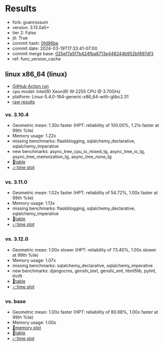# Results

- fork: gvanrossum
- version: 3.13.0a5+
- tier 2: False
- jit: True
- commit hash: [0fd96be](https://github.com/gvanrossum/cpython/commit/0fd96be)
- commit date: 2024-03-19T17:33:41-07:00
- commit merge base: [025ef7a5f7b424fba8713e448244b952bf897df3](https://github.com/gvanrossum/cpython/commit/025ef7a5f7b424fba8713e448244b952bf897df3)
- ref: func_version_cache

## linux x86_64 (linux)

- [GitHub Action run](https://github.com/faster-cpython/benchmarking/actions/runs/8351032410)
- cpu model: Intel(R) Xeon(R) W-2255 CPU @ 3.70GHz
- platform: Linux-5.4.0-164-generic-x86_64-with-glibc2.31
- [raw results](bm-20240319-linux-x86_64-gvanrossum-func_version_cache-3.13.0a5%2B-0fd96be.json)

### vs. 3.10.4

- Geometric mean: 1.30x faster (HPT: reliability of 100.00%, 1.21x faster at 99th %ile)
- Memory usage: 1.22x
- missing benchmarks: flaskblogging, sqlalchemy_declarative, sqlalchemy_imperative
- new benchmarks: async_tree_cpu_io_mixed_tg, async_tree_io_tg, async_tree_memoization_tg, async_tree_none_tg
- [📄table](bm-20240319-linux-x86_64-gvanrossum-func_version_cache-3.13.0a5%2B-0fd96be-vs-3.10.4.md)
- [📈time plot](bm-20240319-linux-x86_64-gvanrossum-func_version_cache-3.13.0a5%2B-0fd96be-vs-3.10.4.png)

### vs. 3.11.0

- Geometric mean: 1.02x faster (HPT: reliability of 54.72%, 1.00x faster at 99th %ile)
- Memory usage: 1.13x
- missing benchmarks: flaskblogging, sqlalchemy_declarative, sqlalchemy_imperative
- [📄table](bm-20240319-linux-x86_64-gvanrossum-func_version_cache-3.13.0a5%2B-0fd96be-vs-3.11.0.md)
- [📈time plot](bm-20240319-linux-x86_64-gvanrossum-func_version_cache-3.13.0a5%2B-0fd96be-vs-3.11.0.png)

### vs. 3.12.0

- Geometric mean: 1.00x slower (HPT: reliability of 73.40%, 1.00x slower at 99th %ile)
- Memory usage: 1.07x
- missing benchmarks: sqlalchemy_declarative, sqlalchemy_imperative
- new benchmarks: djangocms, genshi_text, genshi_xml, html5lib, pylint, thrift
- [📄table](bm-20240319-linux-x86_64-gvanrossum-func_version_cache-3.13.0a5%2B-0fd96be-vs-3.12.0.md)
- [📈time plot](bm-20240319-linux-x86_64-gvanrossum-func_version_cache-3.13.0a5%2B-0fd96be-vs-3.12.0.png)

### vs. base

- Geometric mean: 1.00x faster (HPT: reliability of 80.68%, 1.00x faster at 99th %ile)
- Memory usage: 1.00x
- [🧠memory plot](bm-20240319-linux-x86_64-gvanrossum-func_version_cache-3.13.0a5%2B-0fd96be-vs-base-mem.png)
- [📄table](bm-20240319-linux-x86_64-gvanrossum-func_version_cache-3.13.0a5%2B-0fd96be-vs-base.md)
- [📈time plot](bm-20240319-linux-x86_64-gvanrossum-func_version_cache-3.13.0a5%2B-0fd96be-vs-base.png)


